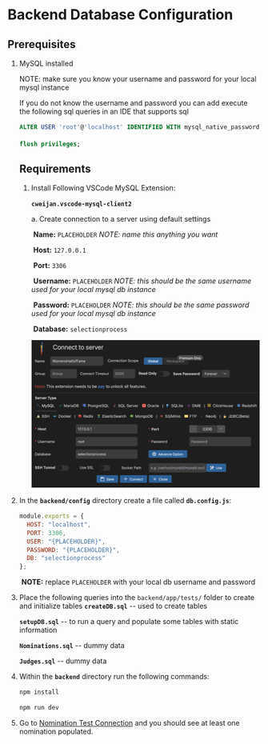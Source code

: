 # Backend Database Configuration
## Prerequisites

1. MySQL installed

   NOTE: make sure you know your username and password for your local mysql instance

   If you do not know the username and password you can add execute the following sql queries in an IDE that supports sql

   ```sql
   ALTER USER 'root'@'localhost' IDENTIFIED WITH mysql_native_password BY 'password';
   
   flush privileges;
   ```

   ## Requirements

   1. Install Following VSCode MySQL Extension:

      **`cweijan.vscode-mysql-client2`**

      a. Create connection to a server using default settings

      ​	**Name:** `PLACEHOLDER` *NOTE: name this anything you want*

      ​	**Host:** `127.0.0.1`

      ​	**Port:** `3306`

      ​	**Username:** `PLACEHOLDER` *NOTE: this should be the same username used for your local mysql db instance*

      ​	**Password:** `PLACEHOLDER` *NOTE: this should be the same password used for your local mysql db instance*

      ​	**Database:** `selectionprocess`

      ![DBSetup](../assets/backendsetup1.png)


2. In the **`backend/config`** directory create a file called **`db.config.js`**:

   ```js
   module.exports = {
     HOST: "localhost",
     PORT: 3306,
     USER: "{PLACEHOLDER}",
     PASSWORD: "{PLACEHOLDER}",
     DB: "selectionprocess"
   };
   ```

   ​	**NOTE:** replace `PLACEHOLDER` with your local db username and password

3. Place the following queries into the `backend/app/tests/` folder to create and initialize tables
    **`createDB.sql`** -- used to create tables

    **`setupDB.sql`** -- to run a query and populate some tables with static information

    **`Nominations.sql`** -- dummy data

    **`Judges.sql`** -- dummy data

4. Within the **`backend`** directory run the following commands:

   ```bash
   npm install
   ```

   ```bash
   npm run dev
   ```

5. Go to [Nomination Test Connection](http://localhost:8080/nominations) and you should see at least one nomination populated.

   